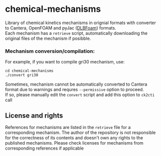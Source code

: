 # chemical-mechanisms

Library of chemical kinetics mechanisms in orignial formats with converter to Cantera, OpenFOAM and pyJac ([DLBFoam](https://github.com/Aalto-CFD/DLBFoam)) formats.  
Each mechanism has a `retrieve` script, automatically downloading the original files of the mechanism if posibble.

### Mechanism conversion/compilation:  
For example, if you want to compile gri30 mechanism, use:  
```
cd chemical-mechanisms  
./convert gri30
```
Sometimes, mechanism cannot be automatically converted to Cantera format due to warnings and requres `--permissive` option to proceed.  
If so, please manually edit the `convert` script and add this option to `ck2cti` call

## License and rights
References for mechanisms are listed in the `retrieve` file for a corresponding mechanism. The author of the repository is not responsible for the correctness of its contents and doesn't own any rights to the published mechanisms. Please check licenses for mechanisms from corresponding references if applicable
